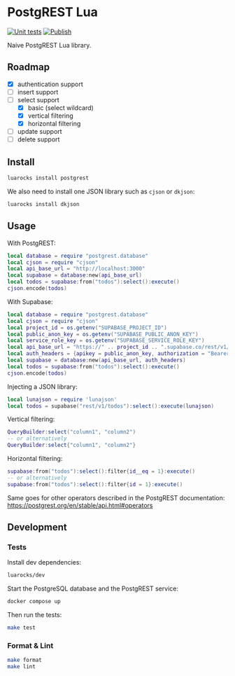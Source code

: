 # PostgREST Lua

[![Unit tests](https://github.com/AndreMiras/postgrest-lua/actions/workflows/unittests.yml/badge.svg)](https://github.com/AndreMiras/postgrest-lua/actions/workflows/unittests.yml)
[![Publish](https://github.com/AndreMiras/postgrest-lua/actions/workflows/publish.yml/badge.svg)](https://github.com/AndreMiras/postgrest-lua/actions/workflows/publish.yml)

Naive PostgREST Lua library.

## Roadmap

- [x] authentication support
- [ ] insert support
- [ ] select support
  - [x] basic (select wildcard)
  - [x] vertical filtering
  - [x] horizontal filtering
- [ ] update support
- [ ] delete support

## Install

```sh
luarocks install postgrest
```

We also need to install one JSON library such as `cjson` or `dkjson`:

```sh
luarocks install dkjson
```

## Usage

With PostgREST:

```lua
local database = require "postgrest.database"
local cjson = require "cjson"
local api_base_url = "http://localhost:3000"
local supabase = database:new(api_base_url)
local todos = supabase:from("todos"):select():execute()
cjson.encode(todos)
```

With Supabase:

```lua
local database = require "postgrest.database"
local cjson = require "cjson"
local project_id = os.getenv("SUPABASE_PROJECT_ID")
local public_anon_key = os.getenv("SUPABASE_PUBLIC_ANON_KEY")
local service_role_key = os.getenv("SUPABASE_SERVICE_ROLE_KEY")
local api_base_url = "https://" .. project_id .. ".supabase.co/rest/v1/"
local auth_headers = {apikey = public_anon_key, authorization = "Bearer " .. service_role_key}
local supabase = database:new(api_base_url, auth_headers)
local todos = supabase:from("todos"):select():execute()
cjson.encode(todos)
```

Injecting a JSON library:

```lua
local lunajson = require 'lunajson'
local todos = supabase("rest/v1/todos"):select():execute(lunajson)
```

Vertical filtering:

```lua
QueryBuilder:select("column1", "column2")
-- or alternatively
QueryBuilder:select{"column1", "column2"}
```

Horizontal filtering:

```lua
supabase:from("todos"):select():filter{id__eq = 1}:execute()
-- or alternatively
supabase:from("todos"):select():filter{id = 1}:execute()
```

Same goes for other operators described in the PostgREST documentation:
https://postgrest.org/en/stable/api.html#operators

## Development

### Tests

Install dev dependencies:

```sh
luarocks/dev
```

Start the PostgreSQL database and the PostgREST service:

```sh
docker compose up
```

Then run the tests:

```sh
make test
```

### Format & Lint

```sh
make format
make lint
```
